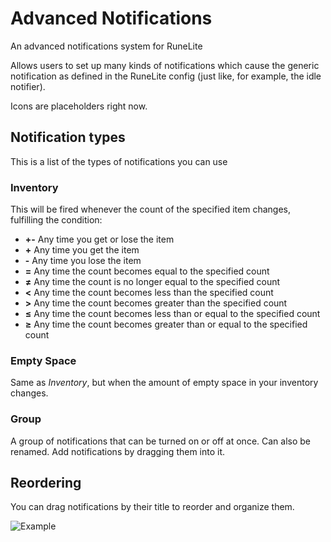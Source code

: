 # Advanced Notifications

An advanced notifications system for RuneLite

Allows users to set up many kinds of notifications which
cause the generic notification as defined in the RuneLite config (just
like, for example, the idle notifier).

Icons are placeholders right now.

## Notification types

This is a list of the types of notifications you can use

### Inventory

This will be fired whenever the count of the specified item changes,
fulfilling the condition:

* **+-** Any time you get or lose the item
* **+** Any time you get the item
* **-** Any time you lose the item
* **=** Any time the count becomes equal to the specified count
* **≠** Any time the count is no longer equal to the specified count
* **<** Any time the count becomes less than the specified count
* **>** Any time the count becomes greater than the specified count
* **≤** Any time the count becomes less than or equal to the specified
  count
* **≥** Any time the count becomes greater than or equal to the
  specified count

### Empty Space

Same as *Inventory*, but when the amount of empty space in your
inventory changes.

### Group

A group of notifications that can be turned on or off at once. Can also
be renamed. Add notifications by dragging them into it.

## Reordering

You can drag notifications by their title to reorder and organize them.

![Example](https://i.imgur.com/hgwMLUS.gif)
